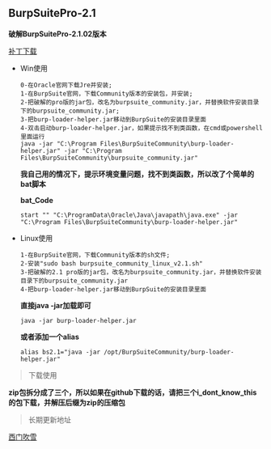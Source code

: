 ## BurpSuitePro-2.1

**破解BurpSuitePro-2.1.02版本**

[补丁下载](http://pan.ximcx.cn/show/%E6%B8%97%E9%80%8F%E6%B5%8B%E8%AF%95%E5%B7%A5%E5%85%B7/%E6%8A%93%E5%8C%85%E5%B7%A5%E5%85%B7%E9%9B%86%E5%90%88/Burp%20Suite%20Pro%E7%A0%B4%E8%A7%A3%E7%89%88%E9%9B%86%E5%90%88/2.1.x/BurpSuite_pro_v2.1%E7%A0%B4%E8%A7%A3%E7%89%88.rar)

- Win使用

  ```
  0-在Oracle官网下载Jre并安装;
  1-在BurpSuite官网，下载Community版本的安装包，并安装;
  2-把破解的pro版的jar包，改名为burpsuite_community.jar，并替换软件安装目录下的burpsuite_community.jar;
  3-把burp-loader-helper.jar移动到BurpSuite的安装目录里面
  4-双击启动burp-loader-helper.jar，如果提示找不到类函数，在cmd或powershell里面运行
  java -jar "C:\Program Files\BurpSuiteCommunity\burp-loader-helper.jar" -jar "C:\Program Files\BurpSuiteCommunity\burpsuite_community.jar"
  ```

  **我自己用的情况下，提示环境变量问题，找不到类函数，所以改了个简单的bat脚本**

  **bat_Code**

  `start "" "C:\ProgramData\Oracle\Java\javapath\java.exe" -jar "C:\Program Files\BurpSuiteCommunity\burp-loader-helper.jar"`

- Linux使用

  ```
  1-在BurpSuite官网，下载Community版本的sh文件;
  2-安装"sudo bash burpsuite_community_linux_v2.1.sh"
  3-把破解的2.1 pro版的jar包，改名为burpsuite_community.jar，并替换软件安装目录下的burpsuite_community.jar
  4-把burp-loader-helper.jar移动到BurpSuite的安装目录里面
  ```

  **直接java -jar加载即可**

  `java -jar burp-loader-helper.jar`

  **或者添加一个alias**

  `alias bs2.1="java -jar /opt/BurpSuiteCommunity/burp-loader-helper.jar"`

> 下载使用

**zip包拆分成了三个，所以如果在github下载的话，请把三个i_dont_know_this的包下载，并解压后缀为zip的压缩包**

> 长期更新地址

[西门吹雪](http://ximcx.cn/post-110.html)
